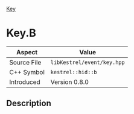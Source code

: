[Key](index.md)
# Key.B
| Aspect | Value |
| --- | --- |
| Source File | `libKestrel/event/key.hpp` |
| C++ Symbol | `kestrel::hid::b` |
| Introduced | Version 0.8.0 |
## Description
